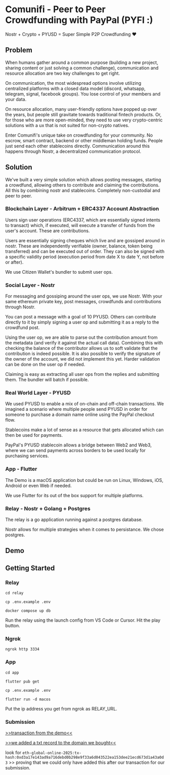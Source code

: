 # Comunifi - Peer to Peer Crowdfunding with PayPal (PYFI :)

Nostr + Crypto + PYUSD = Super Simple P2P Crowdfunding ❤️

## Problem

When humans gather around a common purpose (building a new project, sharing content or just solving a common challenge), communication and resource allocation are two key challenges to get right. 

On communication, the most widespread options involve utilizing centralized platforms with a closed data model (discord, whatsapp, telegram, signal, facebook groups). You lose control of your members and your data.

On resource allocation, many user-friendly options have popped up over the years, but people still gravitate towards traditional fintech products. Or, for those who are more open-minded, they need to use very crypto-centric solutions with a ux that is not suited for non-crypto natives.

Enter Comunifi's unique take on crowdfunding for your community. No escrow, smart contract, backend or other middleman holding funds. People just send each other stablecoins directly. Communication around this happens through Nostr, a decentralized communication protocol.

## Solution

We've built a very simple solution which allows posting messages, starting a crowdfund, allowing others to contribute and claiming the contributions. All this by combining nostr and stablecoins. Completely non-custodial and peer to peer.

### Blockchain Layer - Arbitrum + ERC4337 Account Abstraction

Users sign user operations (ERC4337, which are essentially signed intents to transact) which, if executed, will execute a transfer of funds from the user's account. These are contributions.

Users are essentially signing cheques which live and are gossiped around in nostr. These are independently verifiable (owner, balance, token being transferred) and can be executed out of order. They can also be signed with a specific validity period (execution period from date X to date Y, not before or after). 

We use Citizen Wallet's bundler to submit user ops. 

### Social Layer - Nostr

For messaging and gossiping around the user ops, we use Nostr. With your same ethereum private key, post messages, crowdfunds and contributions through Nostr. 

You can post a message with a goal of 10 PYUSD. Others can contribute directly to it by simply signing a user op and submitting it as a reply to the crowdfund post. 

Using the user op, we are able to parse out the contribution amount from the metadata (and verify it against the actual call data). Combining this with checking the balance of the contributor allows us to soft validate that the contribution is indeed possible. It is also possible to verify the signature of the owner of the account, we did not implement this yet. Harder validation can be done on the user op if needed.

Claiming is easy as extracting all user ops from the replies and submitting them. The bundler will batch if possible.

### Real World Layer - PYUSD

We used PYUSD to enable a mix of on-chain and off-chain transactions. We imagined a scenario where multiple people send PYUSD in order for someone to purchase a domain name online using the PayPal checkout flow.

Stablecoins make a lot of sense as a resource that gets allocated which can then be used for payments.

PayPal's PYUSD stablecoin allows a bridge between Web2 and Web3, where we can send payments across borders to be used locally for purchasing services.

### App - Flutter

The Demo is a macOS application but could be run on Linux, Windows, iOS, Android or even Web if needed. 

We use Flutter for its out of the box support for multiple platforms. 

### Relay - Nostr + Golang + Postgres

The relay is a go application running against a postgres database.

Nostr allows for multiple strategies when it comes to persistance. We chose postgres.

## Demo

## Getting Started

### Relay
```
cd relay

cp .env.example .env

docker compose up db
```

Run the relay using the launch config from VS Code or Cursor. Hit the play button.

### Ngrok

```
ngrok http 3334
```

### App
```
cd app

flutter pub get

cp .env.example .env

flutter run -d macos
```

Put the ip address you get from ngrok as RELAY_URL.

### Submission

[>>transaction from the demo<<](https://arbiscan.io/tx/0xd3a17e143ad9a716debd0b298e9f33a6d043522ea153dee21ecd673d1a43a0d3)

[>>we added a txt record to the domain we bought<<](https://www.nslookup.io/domains/comunifi.xyz/dns-records/#cloudflare)

look for `eth-global-online-2025:tx-hash:0xd3a17e143ad9a716debd0b298e9f33a6d043522ea153dee21ecd673d1a43a0d3` >> proving that we could only have added this after our transaction for our submission.